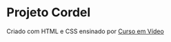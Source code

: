 # Projeto Cordel
<p> Criado com HTML e CSS ensinado por <a href="https://www.youtube.com/@CursoemVideo">Curso em Vídeo</a></p>
